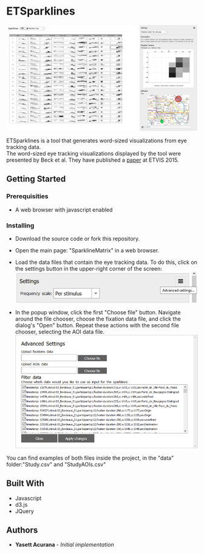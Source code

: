 # ETSparklines
![Alt text](https://github.com/Yasett/ETSparklines/blob/master/Screenshots/ui.PNG)

ETSparklines is a tool that generates word-sized visualizations from eye tracking data. <br />
The word-sized eye tracking visualizations displayed by the tool were presented by Beck et al. They have published a [paper](http://www.visus.uni-stuttgart.de/uploads/tx_vispublications/etvis15-book_word-sized_01.pdf) at ETVIS 2015.

## Getting Started

### Prerequisities

* A web browser with javascript enabled

### Installing

* Download the source code or fork this repository.

* Open the main page: "SparklineMatrix" in a web browser.

* Load the data files that contain the eye tracking data. To do this, click on the settings button in the upper-right corner of the screen:<br />
![Alt text](https://github.com/Yasett/ETSparklines/blob/master/Screenshots/settings.PNG)

* In the popup window, click the first "Choose file" button. Navigate around the file chooser, choose the fixation data file, and click the dialog's "Open" button. 
Repeat these actions with the second file chooser, selecting the AOI data file. 
![Alt text](https://github.com/Yasett/ETSparklines/blob/master/Screenshots/load_files.PNG)

You can find examples of both files inside the project, in the "data" folder:"Study.csv" and "StudyAOIs.csv"

## Built With

* Javascript
* d3.js
* JQuery

## Authors

* **Yasett Acurana** - *Initial implementation* 






